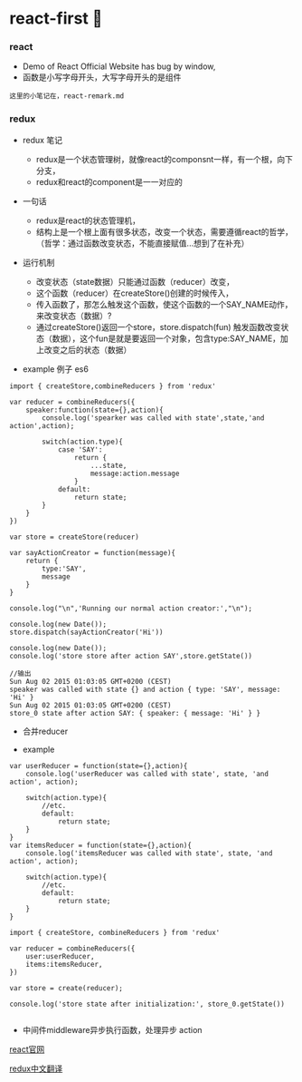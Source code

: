 # react-first :panda_face:

### react

* Demo of React Official Website has bug by window,
* 函数是小写字母开头，大写字母开头的是组件

```
这里的小笔记在，react-remark.md
```

### redux

* redux 笔记
	* redux是一个状态管理树，就像react的componsnt一样，有一个根，向下分支，
	* redux和react的component是一一对应的

* 一句话
	* redux是react的状态管理机，
	* 结构上是一个根上面有很多状态，改变一个状态，需要遵循react的哲学，（哲学：通过函数改变状态，不能直接赋值...想到了在补充）


* 运行机制
	*  改变状态（state数据）只能通过函数（reducer）改变，
	*  这个函数（reducer）在createStore()创建的时候传入，
	*  传入函数了，那怎么触发这个函数，使这个函数的一个SAY_NAME动作，来改变状态（数据）?
	* 通过createStore()返回一个store，store.dispatch(fun) 触发函数改变状态（数据），这个fun是就是要返回一个对象，包含type:SAY_NAME，加上改变之后的状态（数据）


* example 例子 es6

```
import { createStore,combineReducers } from 'redux'

var reducer = combineReducers({
	speaker:function(state={},action){
		console.log('spearker was called with state',state,'and action',action);

		switch(action.type){
			case 'SAY':
				return {
					...state,
					message:action.message
				}
			default:
				return state;
		}
	}
})

var store = createStore(reducer)

var sayActionCreator = function(message){
	return {
		type:'SAY',
		message
	}
}

console.log("\n",'Running our normal action creator:',"\n");

console.log(new Date());
store.dispatch(sayActionCreator('Hi'))

console.log(new Date());
console.log('store store after action SAY',store.getState())

//输出
Sun Aug 02 2015 01:03:05 GMT+0200 (CEST)
speaker was called with state {} and action { type: 'SAY', message: 'Hi' }
Sun Aug 02 2015 01:03:05 GMT+0200 (CEST)
store_0 state after action SAY: { speaker: { message: 'Hi' } }
```

* 合并reducer

* example

```
var userReducer = function(state={},action){
	console.log('userReducer was called with state', state, 'and action', action);

	switch(action.type){
		//etc.
		default:
			return state;
	}
}
var itemsReducer = function(state={},action){
	console.log('itemsReducer was called with state', state, 'and action', action);

	switch(action.type){
		//etc.
		default:
			return state;
	}
}

import { createStore, combineReducers } from 'redux'

var reducer = combineReducers({
	user:userReducer,
	items:itemsReducer,
})

var store = create(reducer);

console.log('store state after initialization:', store_0.getState())


```

* 中间件middleware异步执行函数，处理异步 action




[react官网](https://facebook.github.io/react/docs/components-and-props.html)

[redux中文翻译](https://github.com/react-guide/redux-tutorial-cn)
